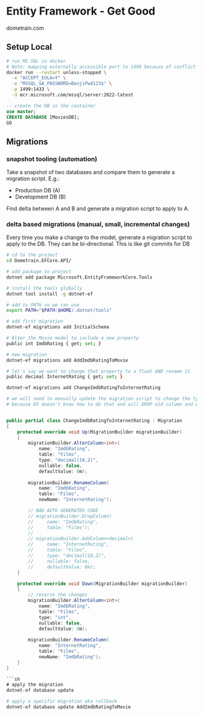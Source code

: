 # Entity Framework - Get Good

dometrain.com

## Setup Local

```sh
# run MS SQL in docker
# Note: mapping externally accessible port to 1499 because of conflict with local SQL Server
docker run --restart unless-stopped \
  -e "ACCEPT_EULA=Y" \
  -e "MSSQL_SA_PASSWORD=BenjiPwd123$" \
  -p 1499:1433 \
  -d mcr.microsoft.com/mssql/server:2022-latest
```

```sql
-- create the DB in the container
use master;
CREATE DATABASE [MoviesDB];
GO
```

## Migrations

### snapshot tooling (automation)

Take a snapshot of two databases and compare them to generate a migration script.
E.g.: 

- Production DB (A)
- Development DB (B)

Find delta between A and B and generate a migration script to apply to A.

### delta based migrations (manual, small, incremental changes)

Every time you make a change to the model, generate a migration script to apply to the DB. 
They can be bi-directional. This is like git commits for DB


```sh
# cd to the project
cd Dometrain.EFCore.API/

# add package to project
dotnet add package Microsoft.EntityFrameworkCore.Tools

# install the tools globally
dotnet tool install -g dotnet-ef    

# add to PATH so we can use
export PATH="$PATH:$HOME/.dotnet/tools"

# add first migration
dotnet-ef migrations add InitialSchema    

# Alter the Movie model to include a new property
public int ImdbRating { get; set; }

# new migration
dotnet-ef migrations add AddImdbRatingToMovie

# let's say we want to change that property to a float AND rename it
public decimal InternetRating { get; set; }

dotnet-ef migrations add ChangeImdbRatingToInternetRating

# we will need to manually update the migration script to change the type and rename the column
# because EF doesn't know how to do that and will DROP old column and ADD new column instead of ALTER
```

```csharp

public partial class ChangeImdbRatingToInternetRating : Migration
{
    protected override void Up(MigrationBuilder migrationBuilder)
    {
        migrationBuilder.AlterColumn<int>(
            name: "ImdbRating",
            table: "Films",
            type: "decimal(18,2)",
            nullable: false,
            defaultValue: 0m);
        
        migrationBuilder.RenameColumn(
            name: "ImdbRating",
            table: "Films",
            newName: "InternetRating");

        // BAD AUTO GENERATED CODE
        // migrationBuilder.DropColumn(
        //     name: "ImdbRating",
        //     table: "Films");
        //
        // migrationBuilder.AddColumn<decimal>(
        //     name: "InternetRating",
        //     table: "Films",
        //     type: "decimal(18,2)",
        //     nullable: false,
        //     defaultValue: 0m);
    }

    protected override void Down(MigrationBuilder migrationBuilder)
    {
        // reverse the changes
        migrationBuilder.AlterColumn<int>(
            name: "ImdbRating",
            table: "Films",
            type: "int",
            nullable: false,
            defaultValue: 0m);
        
        migrationBuilder.RenameColumn(
            name: "InternetRating",
            table: "Films",
            newName: "ImdbRating");
    }
}

```sh
# apply the migration
dotnet-ef database update
```

```sh
# apply a specific migration aka rollback
dotnet-ef database update AddImdbRatingToMovie  
```